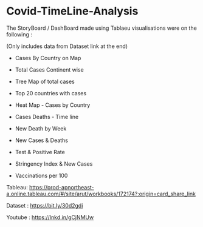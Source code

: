 # Covid-TimeLine-Analysis

The StoryBoard / DashBoard made using Tablaeu visualisations were on the following :

(Only includes data from Dataset link at the end)


* Cases By Country on Map

* Total Cases Continent wise

* Tree Map of total cases

* Top 20 countries with cases

* Heat Map - Cases by Country

* Cases Deaths - Time line

* New Death by Week

* New Cases & Deaths

* Test & Positive Rate

* Stringency Index & New Cases

* Vaccinations per 100 


Tableau: https://prod-apnortheast-a.online.tableau.com/#/site/arut/workbooks/172174?:origin=card_share_link

Dataset : https://bit.ly/30d2gdi

Youtube : https://lnkd.in/gCjNMUw
